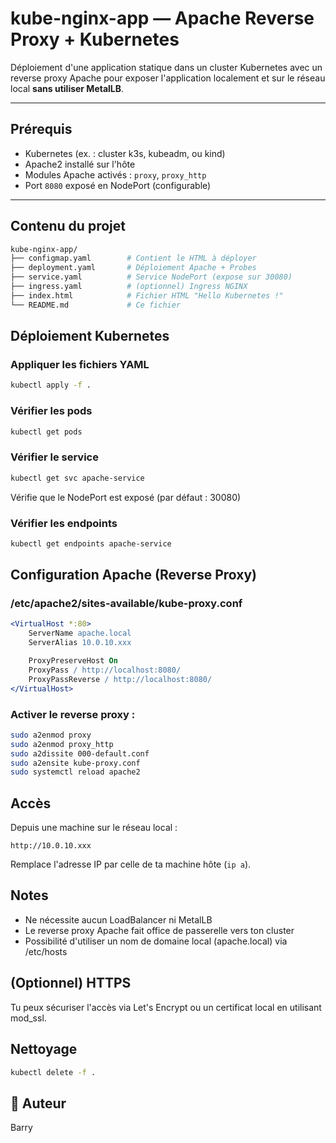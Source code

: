 # kube-nginx-app — Apache Reverse Proxy + Kubernetes

Déploiement d'une application statique dans un cluster Kubernetes avec un reverse proxy Apache pour exposer l'application localement et sur le réseau local **sans utiliser MetalLB**.

---

## Prérequis

- Kubernetes (ex. : cluster k3s, kubeadm, ou kind)
- Apache2 installé sur l'hôte
- Modules Apache activés : `proxy`, `proxy_http`
- Port `8080` exposé en NodePort (configurable)

---

## Contenu du projet

```bash
kube-nginx-app/
├── configmap.yaml        # Contient le HTML à déployer
├── deployment.yaml       # Déploiement Apache + Probes
├── service.yaml          # Service NodePort (expose sur 30080)
├── ingress.yaml          # (optionnel) Ingress NGINX
├── index.html            # Fichier HTML "Hello Kubernetes !"
└── README.md             # Ce fichier
```

## Déploiement Kubernetes

### Appliquer les fichiers YAML

```bash
kubectl apply -f .
```

### Vérifier les pods

```bash
kubectl get pods
```

### Vérifier le service

```bash
kubectl get svc apache-service
```
Vérifie que le NodePort est exposé (par défaut : 30080)

### Vérifier les endpoints

```bash
kubectl get endpoints apache-service
```

## Configuration Apache (Reverse Proxy)

### /etc/apache2/sites-available/kube-proxy.conf

```apache
<VirtualHost *:80>
    ServerName apache.local
    ServerAlias 10.0.10.xxx

    ProxyPreserveHost On
    ProxyPass / http://localhost:8080/
    ProxyPassReverse / http://localhost:8080/
</VirtualHost>
```

### Activer le reverse proxy :

```bash
sudo a2enmod proxy
sudo a2enmod proxy_http
sudo a2dissite 000-default.conf
sudo a2ensite kube-proxy.conf
sudo systemctl reload apache2
```

## Accès

Depuis une machine sur le réseau local :

```
http://10.0.10.xxx
```

Remplace l'adresse IP par celle de ta machine hôte (`ip a`).

## Notes

- Ne nécessite aucun LoadBalancer ni MetalLB
- Le reverse proxy Apache fait office de passerelle vers ton cluster
- Possibilité d'utiliser un nom de domaine local (apache.local) via /etc/hosts

## (Optionnel) HTTPS

Tu peux sécuriser l'accès via Let's Encrypt ou un certificat local en utilisant mod_ssl.

## Nettoyage

```bash
kubectl delete -f .
```

## 👤 Auteur

Barry
